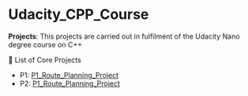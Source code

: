 # Udacity_CPP_Course
**Projects**: 
  This projects are carried out in fulfilment of the Udacity Nano degree course on C++ <br>
  <summary>🔨 List of Core Projects</summary>



                     
- P1: [P1_Route_Planning_Project](P1_Route_Planning_Project)
- P2: [P1_Route_Planning_Project](P1_Route_Planning_Project)
